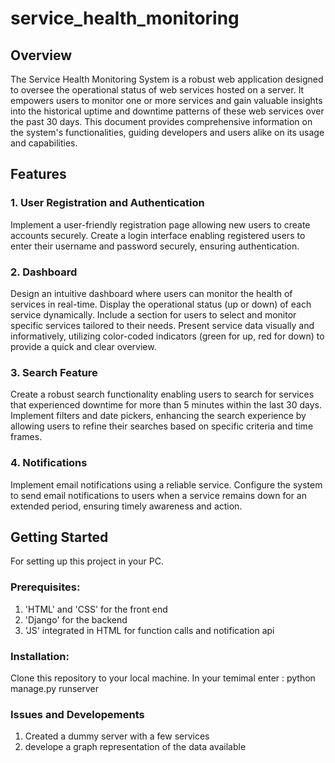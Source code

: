 # service_health_monitoring
## Overview
The Service Health Monitoring System is a robust web application designed to oversee the operational status of web services hosted on a server. 
It empowers users to monitor one or more services and gain valuable insights into the historical uptime and downtime patterns of these web services over the past 30 days. 
This document provides comprehensive information on the system's functionalities, guiding developers and users alike on its usage and capabilities.

## Features
### 1. User Registration and Authentication
Implement a user-friendly registration page allowing new users to create accounts securely.
Create a login interface enabling registered users to enter their username and password securely, ensuring authentication.

### 2. Dashboard
Design an intuitive dashboard where users can monitor the health of services in real-time.
Display the operational status (up or down) of each service dynamically.
Include a section for users to select and monitor specific services tailored to their needs.
Present service data visually and informatively, utilizing color-coded indicators (green for up, red for down) to provide a quick and clear overview.

### 3. Search Feature
Create a robust search functionality enabling users to search for services that experienced downtime for more than 5 minutes within the last 30 days.
Implement filters and date pickers, enhancing the search experience by allowing users to refine their searches based on specific criteria and time frames.

### 4. Notifications
Implement email notifications using a reliable service.
Configure the system to send email notifications to users when a service remains down for an extended period, ensuring timely awareness and action.

## Getting Started
For setting up this project in your PC.

### Prerequisites:
1. 'HTML' and 'CSS' for the front end
2. 'Django' for the backend
3. 'JS' integrated in HTML for function calls and notification api

### Installation:
Clone this repository to your local machine.
In your temimal enter : python manage.py runserver

### Issues and Developements
1. Created a dummy server with a few services
2. develope a graph representation of the data available
